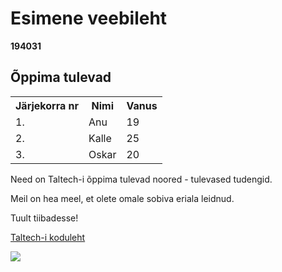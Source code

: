<h1>Esimene veebileht</h1>
<p>
<b>194031</b>
</p>
<h2>Õppima tulevad</h2>

<table>
    <tr>
        <th>Järjekorra nr</th>
        <th>Nimi</th>
        <th>Vanus</th>
    </tr>
    <tr>
        <td>1.</td>
        <td>Anu</td>
        <td>19</td>
    </tr>
    <tr>
        <td>2.</td>
        <td>Kalle</td>
        <td>25</td>
    </tr>
    <tr>
        <td>3.</td>
        <td>Oskar</td>
        <td>20</td>
    </tr>
</table>
<p>
Need on Taltech-i õppima tulevad noored - tulevased tudengid.
<p/>
<p>
Meil on hea meel, et olete omale sobiva eriala leidnud.
</p>
<p>
Tuult tiibadesse!
</p>
<p>
<a href="https://taltech.ee">Taltech-i koduleht</a>
</p>
<img src="https://g.delfi.ee/images/pix/564x375/i23FOFCleIw/taltech-90643329.jpg">
